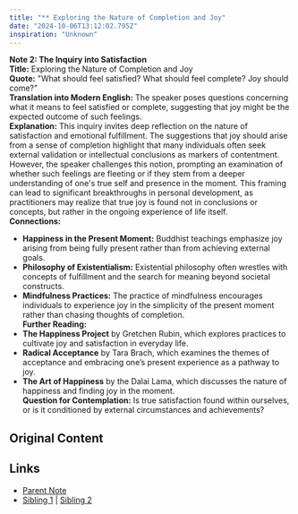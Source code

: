 ```yaml
---
title: "** Exploring the Nature of Completion and Joy"
date: "2024-10-06T13:12:02.795Z"
inspiration: "Unknown"
---
```


**Note 2: The Inquiry into Satisfaction**  
**Title:** Exploring the Nature of Completion and Joy  
**Quote:** "What should feel satisfied? What should feel complete? Joy should come?"  
**Translation into Modern English:** The speaker poses questions concerning what it means to feel satisfied or complete, suggesting that joy might be the expected outcome of such feelings.  
**Explanation:** This inquiry invites deep reflection on the nature of satisfaction and emotional fulfillment. The suggestions that joy should arise from a sense of completion highlight that many individuals often seek external validation or intellectual conclusions as markers of contentment. However, the speaker challenges this notion, prompting an examination of whether such feelings are fleeting or if they stem from a deeper understanding of one's true self and presence in the moment. This framing can lead to significant breakthroughs in personal development, as practitioners may realize that true joy is found not in conclusions or concepts, but rather in the ongoing experience of life itself.  
**Connections:**  
- **Happiness in the Present Moment:** Buddhist teachings emphasize joy arising from being fully present rather than from achieving external goals.  
- **Philosophy of Existentialism:** Existential philosophy often wrestles with concepts of fulfillment and the search for meaning beyond societal constructs.  
- **Mindfulness Practices:** The practice of mindfulness encourages individuals to experience joy in the simplicity of the present moment rather than chasing thoughts of completion.  
**Further Reading:**  
- **The Happiness Project** by Gretchen Rubin, which explores practices to cultivate joy and satisfaction in everyday life.  
- **Radical Acceptance** by Tara Brach, which examines the themes of acceptance and embracing one’s present experience as a pathway to joy.  
- **The Art of Happiness** by the Dalai Lama, which discusses the nature of happiness and finding joy in the moment.  
**Question for Contemplation:** Is true satisfaction found within ourselves, or is it conditioned by external circumstances and achievements?  



## Original Content



## Links

- [Parent Note](/parent-note.md)
- [Sibling 1](/zettel1.md) | [Sibling 2](/zettel2.md)
